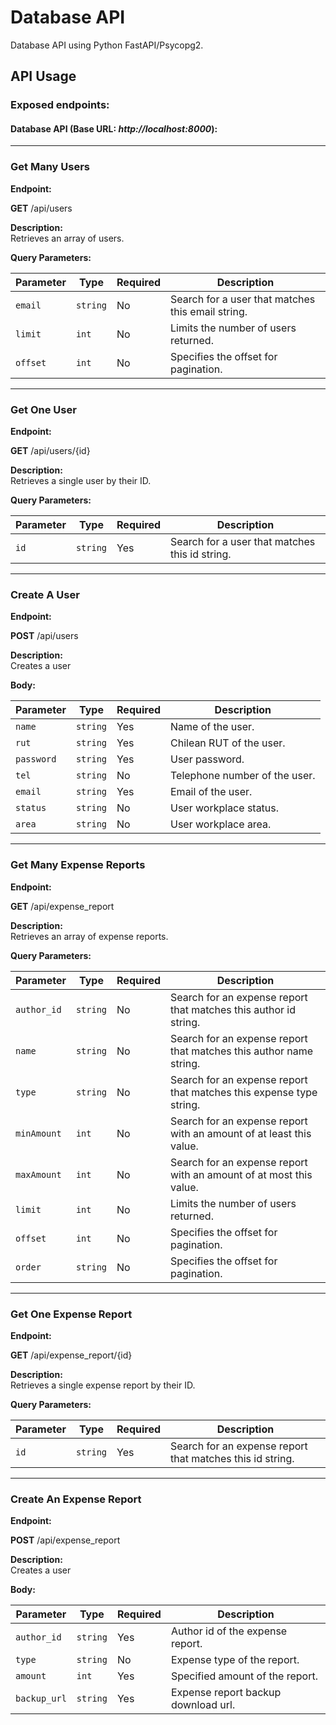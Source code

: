 # Database API

Database API using Python FastAPI/Psycopg2.

## API Usage

### Exposed endpoints:

#### Database API (Base URL: _http://localhost:8000_):

---

### Get Many Users  

**Endpoint:**  

**GET** /api/users

**Description:**  
Retrieves an array of users.

**Query Parameters:**

| Parameter | Type | Required | Description |
|-----------|------|----------|-------------|
| `email`  | `string` | No | Search for a user that matches this email string. |
| `limit`  | `int`  | No | Limits the number of users returned. |
| `offset` | `int`  | No | Specifies the offset for pagination. |

---

### Get One User

**Endpoint:**  

**GET** /api/users/{id}

**Description:**  
Retrieves a single user by their ID.

**Query Parameters:**

| Parameter | Type | Required | Description |
|-----------|------|----------|-------------|
| `id`  | `string` | Yes | Search for a user that matches this id string. |

---

### Create A User

**Endpoint:**  

**POST** /api/users

**Description:**  
Creates a user

**Body:**

| Parameter | Type | Required | Description |
|-----------|------|----------|-------------|
| `name`  | `string` | Yes | Name of the user. |
| `rut`  | `string` | Yes | Chilean RUT of the user. |
| `password`  | `string` | Yes | User password. |
| `tel`  | `string` | No | Telephone number of the user. |
| `email`  | `string` | Yes | Email of the user. |
| `status`  | `string` | No | User workplace status. |
| `area`  | `string` | No | User workplace area. |

---

### Get Many Expense Reports 

**Endpoint:**  

**GET** /api/expense_report

**Description:**  
Retrieves an array of expense reports.

**Query Parameters:**

| Parameter | Type | Required | Description |
|-----------|------|----------|-------------|
| `author_id`  | `string` | No | Search for an expense report that matches this author id string. |
| `name`  | `string` | No | Search for an expense report that matches this author name string. |
| `type`  | `string` | No | Search for an expense report that matches this expense type string. |
| `minAmount`  | `int` | No | Search for an expense report with an amount of at least this value. |
| `maxAmount`  | `int` | No | Search for an expense report with an amount of at most this value. |
| `limit`  | `int`  | No | Limits the number of users returned. |
| `offset` | `int`  | No | Specifies the offset for pagination. |
| `order` | `string`  | No | Specifies the offset for pagination. |

---

### Get One Expense Report

**Endpoint:**  

**GET** /api/expense_report/{id}

**Description:**  
Retrieves a single expense report by their ID.

**Query Parameters:**

| Parameter | Type | Required | Description |
|-----------|------|----------|-------------|
| `id`  | `string` | Yes | Search for an expense report that matches this id string. |

---

### Create An Expense Report

**Endpoint:**  

**POST** /api/expense_report

**Description:**  
Creates a user

**Body:**

| Parameter | Type | Required | Description |
|-----------|------|----------|-------------|
| `author_id`  | `string` | Yes | Author id of the expense report. |
| `type`  | `string` | No | Expense type of the report. |
| `amount`  | `int` | Yes | Specified amount of the report. |
| `backup_url`  | `string` | Yes | Expense report backup download url. |
